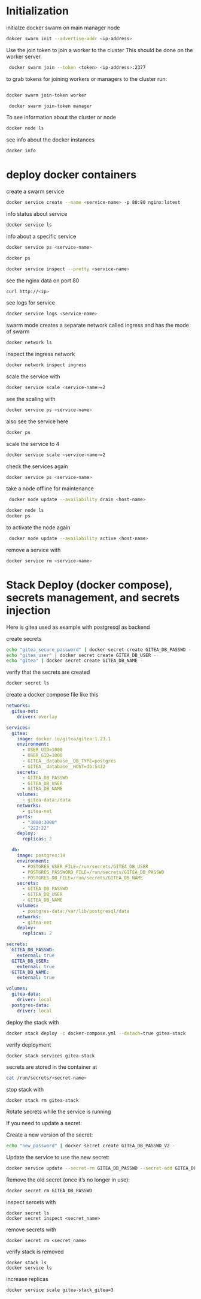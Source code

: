# Initialization

initialze docker swarm on main manager node
```bash
dokcer swarm init --advertise-addr <ip-address>
```

Use the join token to join a worker to the cluster
This should be done on the worker server.
```bash
 docker swarm join --token <token> <ip-address>:2377
```

to grab tokens for joining workers or managers to the cluster run:
```bash

docker swarm join-token worker
```

```bash
 docker swarm join-token manager
```

To see information about the cluster or node
```bash
docker node ls
```

see info about the docker instances
```bash
docker info
```
# deploy docker containers

create a swarm service
```bash
docker service create --name <service-name> -p 80:80 nginx:latest
```

info status about service
```bash
docker service ls
```

info about a specific service
```bash
docker service ps <service-name>
```
```bash
docker ps
```

```bash
docker service inspect --pretty <service-name>
```

see the nginx data on port 80
```bash
curl http://<ip>
```

see logs for service
```bash
docker service logs <service-name>
```

swarm mode creates a separate network called ingress and has the mode of swarm
```bash
docker network ls
```

inspect the ingress network
```bash
docker network inspect ingress
```

scale the service with
```bash
docker service scale <service-name>=2
```

see the scaling with
```bash
docker service ps <service-name>
```

also see the service here
```bash
docker ps
```

scale the service to 4
```bash
docker service scale <service-name>=2
```

check the services again
```bash
docker service ps <service-name>
```

take a node offline for maintenance
```bash
 docker node update --availability drain <host-name>
```

```bash
docker node ls
docker ps
```

to activate the node again
```bash
 docker node update --availability active <host-name>
```

remove a service with 
```bash
docker service rm <service-name>
```

# Stack Deploy (docker compose), secrets management, and secrets injection

Here is gitea used as example with postgresql as backend

create secrets
```bash
echo "gitea_secure_password" | docker secret create GITEA_DB_PASSWD -
echo "gitea_user" | docker secret create GITEA_DB_USER -
echo "gitea" | docker secret create GITEA_DB_NAME -
```

verify that the secrets are created
```bash
docker secret ls
```

create a docker compose file like this
```yaml
networks:
  gitea-net:
    driver: overlay

services:
  gitea:
    image: docker.io/gitea/gitea:1.23.1
    environment:
      - USER_UID=1000
      - USER_GID=1000
      - GITEA__database__DB_TYPE=postgres
      - GITEA__database__HOST=db:5432
    secrets:
      - GITEA_DB_PASSWD
      - GITEA_DB_USER
      - GITEA_DB_NAME
    volumes:
      - gitea-data:/data
    networks:
      - gitea-net
    ports:
      - "3000:3000"
      - "222:22"
    deploy:
      replicas: 2

  db:
    image: postgres:14
    environment:
      - POSTGRES_USER_FILE=/run/secrets/GITEA_DB_USER
      - POSTGRES_PASSWORD_FILE=/run/secrets/GITEA_DB_PASSWD
      - POSTGRES_DB_FILE=/run/secrets/GITEA_DB_NAME
    secrets:
      - GITEA_DB_PASSWD
      - GITEA_DB_USER
      - GITEA_DB_NAME
    volumes:
      - postgres-data:/var/lib/postgresql/data
    networks:
      - gitea-net
    deploy:
      replicas: 2

secrets:
  GITEA_DB_PASSWD:
    external: true
  GITEA_DB_USER:
    external: true
  GITEA_DB_NAME:
    external: true

volumes:
  gitea-data:
    driver: local
  postgres-data:
    driver: local
```

deploy the stack with
```bash
docker stack deploy -c docker-compose.yml --detach=true gitea-stack
```

verify deployment
```bash
docker stack services gitea-stack
```

secrets are stored in the container at
```bash
cat /run/secrets/<secret-name>
```

stop stack with
```
docker stack rm gitea-stack
```



Rotate secrets while the service is running

If you need to update a secret:

Create a new version of the secret:
```bash
echo "new_password" | docker secret create GITEA_DB_PASSWD_V2 -
```

Update the service to use the new secret:
```bash
docker service update --secret-rm GITEA_DB_PASSWD --secret-add GITEA_DB_PASSWD_V2 gitea-stack_gitea
```

Remove the old secret (once it’s no longer in use):
```bash
docker secret rm GITEA_DB_PASSWD
```

inspect sercets with
```
docker secret ls
docker secret inspect <secret_name>
```

remove secrets with
```
docker secret rm <secret_name>
```

verify stack is removed
```
docker stack ls
docker service ls
```


increase replicas
```
docker service scale gitea-stack_gitea=3
```

